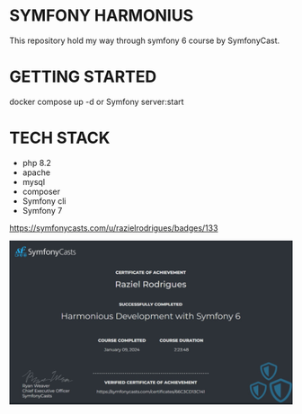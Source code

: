 # SYMFONY HARMONIUS

This repository hold my way through symfony 6 course by SymfonyCast.

# GETTING STARTED

docker compose up -d or Symfony server:start

# TECH STACK

- php 8.2
- apache
- mysql
- composer
- Symfony cli
- Symfony 7

https://symfonycasts.com/u/razielrodrigues/badges/133

<img src="certificate.jpg">